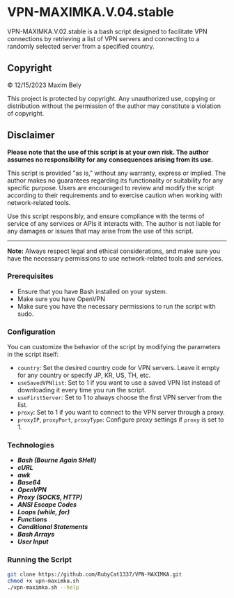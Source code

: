 # VPN-MAXIMKA.V.04.stable

VPN-MAXIMKA.V.02.stable is a bash script designed to facilitate VPN connections by retrieving a list of VPN servers and connecting to a randomly selected server from a specified country.

## Copyright

© 12/15/2023 Maxim Bely

This project is protected by copyright. Any unauthorized use, copying or distribution without the permission of the author may constitute a violation of copyright.

## Disclaimer

**Please note that the use of this script is at your own risk. The author assumes no responsibility for any consequences arising from its use.**

This script is provided "as is," without any warranty, express or implied. The author makes no guarantees regarding its functionality or suitability for any specific purpose. Users are encouraged to review and modify the script according to their requirements and to exercise caution when working with network-related tools.

Use this script responsibly, and ensure compliance with the terms of service of any services or APIs it interacts with. The author is not liable for any damages or issues that may arise from the use of this script.

---

**Note:** Always respect legal and ethical considerations, and make sure you have the necessary permissions to use network-related tools and services.

### Prerequisites

- Ensure that you have Bash installed on your system.
- Make sure you have OpenVPN
- Make sure you have the necessary permissions to run the script with sudo.

### Configuration

You can customize the behavior of the script by modifying the parameters in the script itself:

- `country`: Set the desired country code for VPN servers. Leave it empty for any country or specify JP, KR, US, TH, etc.
- `useSavedVPNlist`: Set to 1 if you want to use a saved VPN list instead of downloading it every time you run the script.
- `useFirstServer`: Set to 1 to always choose the first VPN server from the list.
- `proxy`: Set to 1 if you want to connect to the VPN server through a proxy.
- `proxyIP`, `proxyPort`, `proxyType`: Configure proxy settings if `proxy` is set to 1.

### Technologies

- ***Bash (Bourne Again SHell)***
- ***cURL***
- ***awk***
- ***Base64***
- ***OpenVPN***
- ***Proxy (SOCKS, HTTP)***
- ***ANSI Escape Codes***
- ***Loops (while, for)***
- ***Functions***
- ***Conditional Statements***
- ***Bash Arrays***
- ***User Input***

### Running the Script
```bash
git clone https://github.com/RubyCat1337/VPN-MAXIMKA.git
chmod +x vpn-maximka.sh
./vpn-maximka.sh --help

